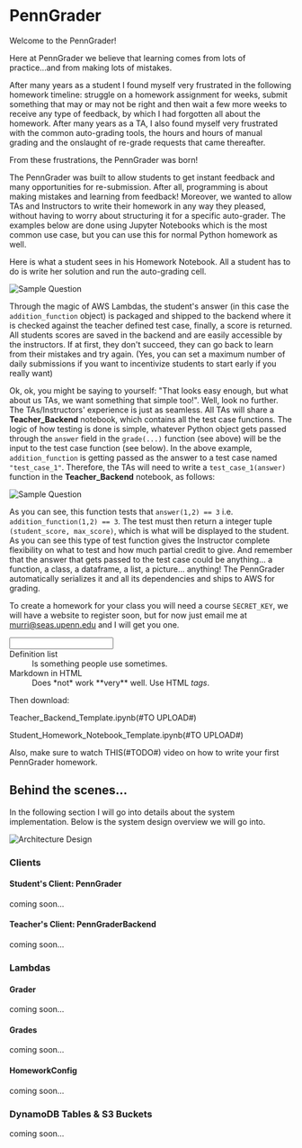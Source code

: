 # PennGrader
Welcome to the PennGrader!

Here at PennGrader we believe that learning comes from lots of practice...and from making lots of mistakes. 

After many years as a student I found myself very frustrated in the following homework timeline: struggle on a homework assignment for weeks, submit something that may or may not be right and then wait a few more weeks to receive any type of feedback, by which I had forgotten all about the homework. After many years as a TA, I also found myself very frustrated with the common auto-grading tools, the hours and hours of manual grading and the onslaught of re-grade requests that came thereafter.

From these frustrations, the PennGrader was born!

The PennGrader was built to allow students to get instant feedback and many opportunities for re-submission. After all, programming is about making mistakes and learning from feedback! Moreover, we wanted to allow TAs and Instructors to write their homework in any way they pleased, without having to worry about structuring it for a specific auto-grader. The examples below are done using Jupyter Notebooks which is the most common use case, but you can use this for normal Python homework as well. 

Here is what a student sees in his Homework Notebook. All a student has to do is write her solution and run the auto-grading cell.

![Sample Question](https://penngrader-wiki.s3.amazonaws.com/sample_question.gif)

Through the magic of AWS Lambdas, the student's answer (in this case the `addition_function` object) is packaged and shipped to the backend where it is checked against the teacher defined test case, finally, a score is returned. All students scores are saved in the backend and are easily accessible by the instructors. If at first, they don't succeed, they can go back to learn from their mistakes and try again.  (Yes, you can set a maximum number of daily submissions if you want to incentivize students to start early if you really want)

Ok, ok, you might be saying to yourself: "That looks easy enough, but what about us TAs, we want something that simple too!". Well, look no further. The TAs/Instructors' experience is just as seamless. All TAs will share a __Teacher_Backend__ notebook, which contains all the test case functions. The logic of how testing is done is simple, whatever Python object gets passed through the `answer` field in the `grade(...)` function (see above) will be the input to the test case function (see below). In the above example, `addition_function` is getting passed as the answer to a test case named `"test_case_1"`. Therefore, the TAs will need to write a `test_case_1(answer)` function in the __Teacher_Backend__ notebook, as follows:

![Sample Question](https://penngrader-wiki.s3.amazonaws.com/sample_test.gif)

As you can see, this function tests that `answer(1,2) == 3` i.e. `addition_function(1,2) == 3`. The test must then return a integer tuple `(student_score, max_score)`, which is what will be displayed to the student. As you can see this type of test function gives the Instructor complete flexibility on what to test and how much partial credit to give. And remember that the answer that gets passed to the test case could be anything... a function, a class, a dataframe, a list, a picture... anything! The PennGrader automatically serializes it and all its dependencies and ships to AWS for grading.

To create a homework for your class you will need a course `SECRET_KEY`, we will have a website to register soon, but for now just email me at murri@seas.upenn.edu and I will get you one.



<dl>
  <input type="text" id="name" name="name"/>

  <dt>Definition list</dt>
  <dd>Is something people use sometimes.</dd>

  <dt>Markdown in HTML</dt>
  <dd>Does *not* work **very** well. Use HTML <em>tags</em>.</dd>
</dl>

Then download:

Teacher_Backend_Template.ipynb(#TO UPLOAD#) 

Student_Homework_Notebook_Template.ipynb(#TO UPLOAD#)

Also, make sure to watch THIS(#TODO#) video on how to write your first PennGrader homework.

## Behind the scenes...
In the following section I will go into details about the system implementation. Below is the system design overview we will go into.

![Architecture Design](https://penngrader-wiki.s3.amazonaws.com/design.png)

### Clients
#### Student's Client: PennGrader
coming soon...
#### Teacher's Client: PennGraderBackend
coming soon...

### Lambdas
#### Grader
coming soon...
#### Grades
coming soon...
#### HomeworkConfig
coming soon...

### DynamoDB Tables & S3 Buckets
coming soon...



